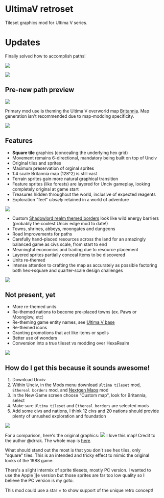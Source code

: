 # UltimaV retroset

Tileset graphics mod for Ultima V series.

# Updates

Finally solved how to accomplish paths!

![](https://raw.githubusercontent.com/hackedpassword/Unciv-Assets/refs/heads/main/Images/Ultima%20V/new%20paths.png)

![](https://raw.githubusercontent.com/hackedpassword/Unciv-Assets/refs/heads/main/Images/Ultima%20V/new%20paths2.png)

## Pre-new path preview

![](preview.png)

Primary mod use is theming the Ultima V overworld map [Britannia](https://github.com/hackedpassword/Nextgen-Maps#britannia-overworld). Map generation isn't recommended due to map-modding specificity.

![](https://raw.githubusercontent.com/hackedpassword/Unciv-Assets/refs/heads/main/Images/Ultima%20V/Award%20winning%20screenshot.png)

## Features

- **Square tile** graphics (concealing the underlying hex grid)
- Movement remains 6-directional, mandatory being built on top of Unciv
- Original tiles and sprites
- Maximum preservation of orginal sprites
- 1:4 scale Britannia map (128^2) is still vast
- Terrain sprites gain more natural graphical transition
- Feature sprites (like forests) are layered for Unciv gameplay, looking completely original at game start
- Treasures hidden throughout the world, inclusive of expected reagents
- Exploration "feel" *closely* retained in a world of adventure

![](https://raw.githubusercontent.com/hackedpassword/Unciv-Assets/refs/heads/main/Images/Ultima%20V/adventure01.png)
  
- Custom [Shadowlord realm themed borders](https://github.com/hackedpassword/Ethereal-borders) look like wild energy barriers (probably the coolest Unciv edge mod to date!)
- Towns, shrines, abbeys, moongates and dungeons
- Road Improvements for paths
- Carefully hand-placed resources across the land for an amazingly balanced game as civs scale, from start to end
- Meaningful economics and trading due to resource placement
- Layered sprites partially conceal items to be discovered
- Units re-themed
- Intense attention to crafting the map as accurately as possible factoring both hex->square and quarter-scale design challenges

![](https://raw.githubusercontent.com/hackedpassword/Unciv-Assets/main/Images/Ethereal%20borders/Screenie1.png)

## Not present, yet
- More re-themed units
- Re-themed nations to become pre-placed towns (ex. Paws or Moonglow, etc)
- Re-theming game entity names, see [Ultima V base](https://github.com/hackedpassword/UltimaV-base/blob/main/jsons/translations/English.properties)
- Re-themed icons
- Granting promotions that act like items or spells
- Better use of wonders
- Conversion into a true tileset vs modding over HexaRealm

![](https://raw.githubusercontent.com/hackedpassword/Unciv-Assets/refs/heads/main/Images/Ultima%20V/u5map01.png)

## How do I get this because it sounds awesome!
1. Download Unciv
2. Within Unciv, in the Mods menu download `Ultima tileset` mod, `Ethereal borders` mod, and [Nextgen Maps](https://github.com/hackedpassword/Nextgen-Maps) mod
3. In the New Game screen choose "Custom map", look for Britannia, select
4. Make sure `Ultima tileset` and `Ethereal borders` are selected mods
5. Add some civs and nations, I think 12 civs and 20 nations should provide plenty of unrushed exploration and foundation

![](https://raw.githubusercontent.com/hackedpassword/Unciv-Assets/refs/heads/main/Images/Ultima%20V/adventure02.png)

For a comparison, here's the original graphics:
![](https://github.com/hackedpassword/Unciv-Assets/blob/main/Images/Ultima%20V/original_map-at-cove.png)
I love this map! Credit to the author @drrak. The whole map is [here](https://drrak.github.io/ultima5/).

What should stand out the most is that you don't see hex tiles, only "square" tiles. This is an intended and tricky effect to mimic the original looks of the 1988 game.

There's a slight intermix of sprite tilesets, mostly PC version. I wanted to use the Apple ][e version but those sprites are far too low quality so I believe the PC version is my goto.

This mod could use a star :star: to show support of the unique retro concept!
